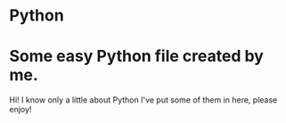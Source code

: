 # Python
# Some easy Python file created by me.
Hi! I know only a little about Python I've put some of them in here, please enjoy!

